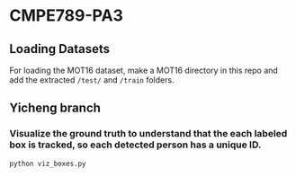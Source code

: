 # CMPE789-PA3

## Loading Datasets
For loading the MOT16 dataset, make a MOT16 directory in this repo and add the extracted `/test/` and `/train` folders.

## Yicheng branch

### Visualize the ground truth to understand that the each labeled box is tracked, so each detected person has a unique ID.
`python viz_boxes.py`

